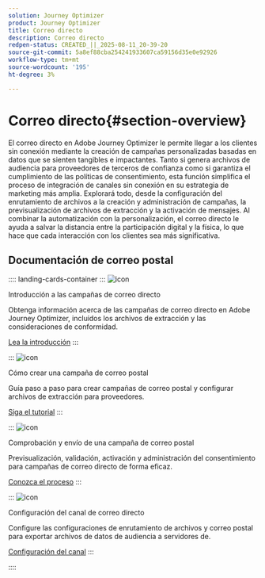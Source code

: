 ```yaml
---
solution: Journey Optimizer
product: Journey Optimizer
title: Correo directo
description: Correo directo
redpen-status: CREATED_||_2025-08-11_20-39-20
source-git-commit: 5a8ef88cba254241933607ca59156d35e0e92926
workflow-type: tm+mt
source-wordcount: '195'
ht-degree: 3%

---
```



# Correo directo{#section-overview}

El correo directo en Adobe Journey Optimizer le permite llegar a los clientes sin conexión mediante la creación de campañas personalizadas basadas en datos que se sienten tangibles e impactantes. Tanto si genera archivos de audiencia para proveedores de terceros de confianza como si garantiza el cumplimiento de las políticas de consentimiento, esta función simplifica el proceso de integración de canales sin conexión en su estrategia de marketing más amplia. Explorará todo, desde la configuración del enrutamiento de archivos a la creación y administración de campañas, la previsualización de archivos de extracción y la activación de mensajes. Al combinar la automatización con la personalización, el correo directo le ayuda a salvar la distancia entre la participación digital y la física, lo que hace que cada interacción con los clientes sea más significativa.

## Documentación de correo postal

:::: landing-cards-container
:::
![icon](https://cdn.experienceleague.adobe.com/icons/book.svg)

Introducción a las campañas de correo directo

Obtenga información acerca de las campañas de correo directo en Adobe Journey Optimizer, incluidos los archivos de extracción y las consideraciones de conformidad.

[Lea la introducción](../using/direct-mail/get-started-direct-mail.md)
:::

:::
![icon](https://cdn.experienceleague.adobe.com/icons/circle-play.svg)

Cómo crear una campaña de correo postal

Guía paso a paso para crear campañas de correo postal y configurar archivos de extracción para proveedores.

[Siga el tutorial](../using/direct-mail/create-direct-mail.md)
:::

:::
![icon](https://cdn.experienceleague.adobe.com/icons/list-check.svg)

Comprobación y envío de una campaña de correo postal

Previsualización, validación, activación y administración del consentimiento para campañas de correo directo de forma eficaz.

[Conozca el proceso](../using/direct-mail/test-send-direct-mail.md)
:::

:::
![icon](https://cdn.experienceleague.adobe.com/icons/gear.svg)

Configuración del canal de correo directo

Configure las configuraciones de enrutamiento de archivos y correo postal para exportar archivos de datos de audiencia a servidores de.

[Configuración del canal](../using/direct-mail/direct-mail-configuration.md)
:::

::::
